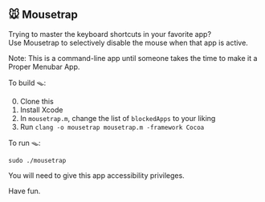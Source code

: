 ## 🐭  Mousetrap 

Trying to master the keyboard shortcuts in your favorite app?  
Use Mousetrap to selectively disable the mouse when that app is active.

Note: This is a command-line app until someone takes the time to make it a Proper Menubar App.

To build 🪤:

0. Clone this
1. Install Xcode
2. In `mousetrap.m`, change the list of `blockedApps` to your liking
3. Run `clang -o mousetrap mousetrap.m -framework Cocoa`


To run 🪤:

`sudo ./mousetrap`

You will need to give this app accessibility privileges.

Have fun.

